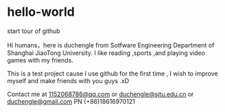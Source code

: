 # hello-world
start tour of github

Hi humans，here is duchengle from Sotfware Engineering Department of Shanghai JiaoTong University.
I like reading ,sports ,and playing video games with my friends.

This is a test project cause I use github for the first time , I wish to improve myself and make friends with you guys .xD 

Contact me at 1152068786@qq.com or duchengle@sjtu.edu.cn or duchengle@gmail.com 
PN (+86)18616970121
